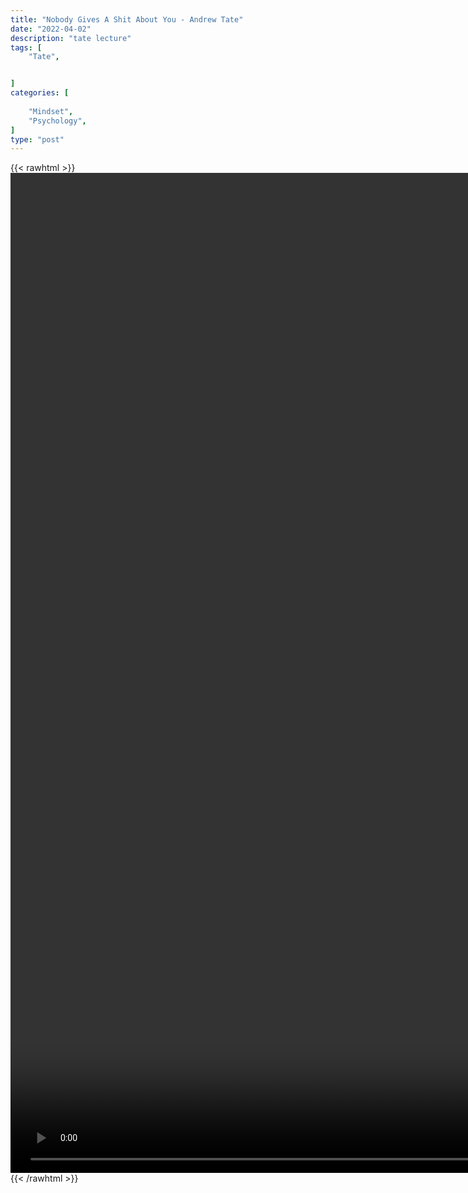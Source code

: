 ```yaml
---
title: "Nobody Gives A Shit About You - Andrew Tate"
date: "2022-04-02"
description: "tate lecture"
tags: [
    "Tate",


]
categories: [
    
    "Mindset",
    "Psychology",
]
type: "post"
---
```

{{< rawhtml >}}
    <video style="height:40vh;width:auto" overflow="hidden" controls>
        <source src="https://lectures.dev00ps.com/tate/Andrew%20Tate%20on%20Nobody%20Give39s%20a%20SHIT%20about%20YOU.mp4" type="video/mp4"> 
    </video>
{{< /rawhtml >}}